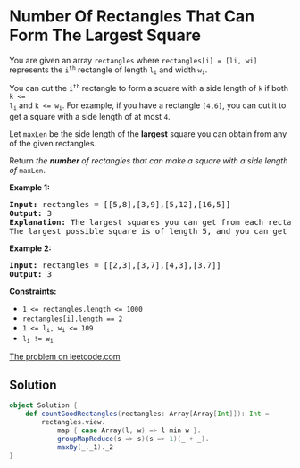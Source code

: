 # Number Of Rectangles That Can Form The Largest Square

You are given an array `rectangles` where `rectangles[i] = [li, wi]`
represents the <code>i<sup>th</sup></code> rectangle of length
<code>l<sub>i</sub></code> and width <code>w<sub>i</sub></code>.

You can cut the <code>i<sup>th</sup></code> rectangle to form a square
with a side length of `k` if both <code>k <= l<sub>i</sub></code> and
<code>k <= w<sub>i</sub></code>. For example, if you have a rectangle
`[4,6]`, you can cut it to get a square with a side length of at most
`4`.

Let `maxLen` be the side length of the **largest** square you can obtain from any of the given rectangles.

Return _the **number** of rectangles that can make a square with a side length of_ `maxLen`.

**Example 1:**
<pre>
<b>Input:</b> rectangles = [[5,8],[3,9],[5,12],[16,5]]
<b>Output:</b> 3
<b>Explanation:</b> The largest squares you can get from each rectangle are of lengths [5,3,5,5].
The largest possible square is of length 5, and you can get it out of 3 rectangles.
</pre>

**Example 2:**
<pre>
<b>Input:</b> rectangles = [[2,3],[3,7],[4,3],[3,7]]
<b>Output:</b> 3
</pre>

**Constraints:**

* `1 <= rectangles.length <= 1000`
* `rectangles[i].length == 2`
* <code>1 <= l<sub>i</sub>, w<sub>i</sub> <= 109</code>
* <code>l<sub>i</sub> != w<sub>i</sub></code>

[The problem on leetcode.com](https://leetcode.com/problems/number-of-rectangles-that-can-form-the-largest-square/)

## Solution

```scala
object Solution {
    def countGoodRectangles(rectangles: Array[Array[Int]]): Int =
        rectangles.view.
            map { case Array(l, w) => l min w }.
            groupMapReduce(s => s)(s => 1)(_ + _).
            maxBy(_._1)._2
}
```
